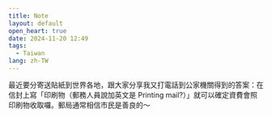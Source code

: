 ```yaml
---
title: Note
layout: default
open_heart: true
date: 2024-11-20 12:49
tags: 
  - Taiwan
lang: zh-TW
---
```


最近要分寄送貼紙到世界各地，跟大家分享我又打電話到公家機關得到的答案：在信封上寫「印刷物（郵務人員說加英文是 Printing mail?）」就可以確定資費會照印刷物收取囉。郵局通常相信市民是善良的～
